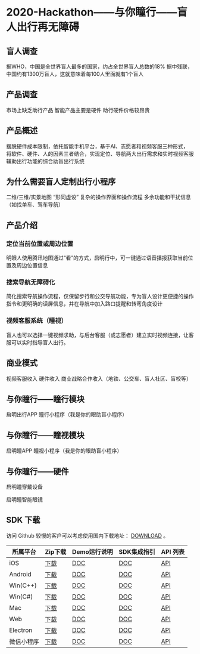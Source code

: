 # 2020-Hackathon——与你瞳行——盲人出行再无障碍
## 盲人调查
据WHO，中国是全世界盲人最多的国家，约占全世界盲人总数的18%
据中残联，中国约有1300万盲人，这就意味着每100人里面就有1个盲人
## 产品调查
市场上缺乏助行产品
智能产品主要是硬件
助行硬件价格较昂贵

## 产品概述

摆脱硬件成本限制，依托智能手机平台，基于AI、志愿者和视频客服三种形式， 将软件、硬件、人的因素三者结合，实现定位、导航两大出行需求和实时视频客服辅助出行功能的综合助盲出行系统

## 为什么需要盲人定制出行小程序
二维/三维/实景地图 “形同虚设”
复杂的操作界面和操作流程
多余功能和干扰信息（如找单车、驾车导航）

## 产品介绍

### 定位当前位置或周边位置
明眼人使用腾讯地图通过“看”的方式，启明行中，可一键通过语音播报获取当前位置及周边位置信息
### 搜索导航无障碍化
简化搜索导航操作流程，仅保留步行和公交导航功能，专为盲人设计更便捷的操作指令和更明确的读屏信息，并在导航中加入路口提醒和转弯角度设计
### 视频客服系统（瞳视）
盲人也可以选择一键视频求助，与后台客服（或志愿者）建立实时视频连接，让客服可以实时指导盲人出行。

## 商业模式
视频客服收入
硬件收入
商业战略合作收入（地铁、公交车、盲人社区、盲校等）

## 与你瞳行——瞳行模块
启明出行APP
瞳行小程序（我是你的眼助盲小程序）

## 与你瞳行——瞳视模块
启明瞳APP
瞳视小程序（我是你的眼助盲小程序）


## 与你瞳行——硬件
启明瞳穿戴设备

启明瞳智能眼镜


## SDK 下载

访问 Github 较慢的客户可以考虑使用国内下载地址： [DOWNLOAD][1] 。

| 所属平台   | Zip下载                                                      | Demo运行说明                                                | SDK集成指引                                                 | API 列表                                                    |
| ---------- | ------------------------------------------------------------ | ----------------------------------------------------------- | ----------------------------------------------------------- | ----------------------------------------------------------- |
| iOS        | [下载][2] | [DOC][3] | [DOC][4] | [API][5] |
| Android    | [下载][6] | [DOC][7] | [DOC][8] | [API][9] |
| Win(C++)   | [下载][10] | [DOC][11] | [DOC][12] | [API][13] |
| Win(C#)    | [下载][14] | [DOC][15] | [DOC][16] | [API][17] |
| Mac        | [下载][18] | [DOC][19] | [DOC][20] | [API][21] |
| Web        | [下载][22] | [DOC][23] | [DOC][24] | [API][25] |
| Electron   | [下载][26] | [DOC][27] | [DOC][28] | [API][29] |
| 微信小程序 | [下载][30] | [DOC][31] | [DOC][32] | [API][33] |


[1]:	https://cloud.tencent.com/document/product/647/32689
[2]:	http://liteavsdk-1252463788.cosgz.myqcloud.com/TXLiteAVSDK_TRTC_iOS_latest.zip
[3]:	https://cloud.tencent.com/document/product/647/32396
[4]:	https://cloud.tencent.com/document/product/647/32173
[5]:	https://cloud.tencent.com/document/product/647/32258
[6]:	http://liteavsdk-1252463788.cosgz.myqcloud.com/TXLiteAVSDK_TRTC_Android_latest.zip
[7]:	https://cloud.tencent.com/document/product/647/32166
[8]:	https://cloud.tencent.com/document/product/647/32175
[9]:	https://cloud.tencent.com/document/product/647/32267
[10]:	http://liteavsdk-1252463788.cosgz.myqcloud.com/TXLiteAVSDK_TRTC_Win_latest.zip
[11]:	https://cloud.tencent.com/document/product/647/32397
[12]:	https://cloud.tencent.com/document/product/647/32178
[13]:	https://cloud.tencent.com/document/product/647/32268
[14]:	http://liteavsdk-1252463788.cosgz.myqcloud.com/TXLiteAVSDK_TRTC_Win_latest.zip
[15]:	https://cloud.tencent.com/document/product/647/32397
[16]:	https://cloud.tencent.com/document/product/647/32178
[17]:	https://cloud.tencent.com/document/product/647/36776
[18]:	http://liteavsdk-1252463788.cosgz.myqcloud.com/TXLiteAVSDK_TRTC_Mac_latest.tar.bz2
[19]:	https://cloud.tencent.com/document/product/647/32396
[20]:	https://cloud.tencent.com/document/product/647/32176
[21]:	https://cloud.tencent.com/document/product/647/32258
[22]:	https://liteavsdk-1252463788.cosgz.myqcloud.com/H5_latest.zip
[23]:	https://cloud.tencent.com/document/product/647/32398
[24]:	https://cloud.tencent.com/document/product/647/16863
[25]:	https://cloud.tencent.com/document/product/647/17249
[26]:	http://liteavsdk-1252463788.cosgz.myqcloud.com/TXLiteAVSDK_TRTC_Electron_latest.zip
[27]:	https://cloud.tencent.com/document/product/647/38548
[28]:	https://cloud.tencent.com/document/product/647/38549
[29]:	https://cloud.tencent.com/document/product/647/38551
[30]:	http://liteavsdk-1252463788.cosgz.myqcloud.com/TRTC_WXMini_latest.zip
[31]:	https://cloud.tencent.com/document/product/647/32399
[32]:	https://cloud.tencent.com/document/product/647/32183
[33]:	https://cloud.tencent.com/document/product/647/17018